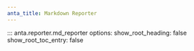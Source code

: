 ```yaml
---
anta_title: Markdown Reporter
---
```

<!--
  ~ Copyright (c) 2023-2025 Arista Networks, Inc.
  ~ Use of this source code is governed by the Apache License 2.0
  ~ that can be found in the LICENSE file.
  -->

::: anta.reporter.md_reporter
    options:
        show_root_heading: false
        show_root_toc_entry: false
